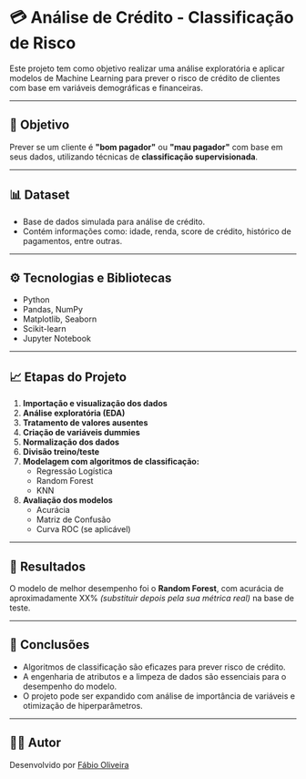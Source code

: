 # 💳 Análise de Crédito - Classificação de Risco

Este projeto tem como objetivo realizar uma análise exploratória e aplicar modelos de Machine Learning para prever o risco de crédito de clientes com base em variáveis demográficas e financeiras.

---

## 🎯 Objetivo

Prever se um cliente é **"bom pagador"** ou **"mau pagador"** com base em seus dados, utilizando técnicas de **classificação supervisionada**.

---

## 📊 Dataset

- Base de dados simulada para análise de crédito.
- Contém informações como: idade, renda, score de crédito, histórico de pagamentos, entre outras.

---

## ⚙️ Tecnologias e Bibliotecas

- Python
- Pandas, NumPy
- Matplotlib, Seaborn
- Scikit-learn
- Jupyter Notebook

---

## 📈 Etapas do Projeto

1. **Importação e visualização dos dados**
2. **Análise exploratória (EDA)**
3. **Tratamento de valores ausentes**
4. **Criação de variáveis dummies**
5. **Normalização dos dados**
6. **Divisão treino/teste**
7. **Modelagem com algoritmos de classificação:**
   - Regressão Logística
   - Random Forest
   - KNN
8. **Avaliação dos modelos**
   - Acurácia
   - Matriz de Confusão
   - Curva ROC (se aplicável)

---

## 📌 Resultados

O modelo de melhor desempenho foi o **Random Forest**, com acurácia de aproximadamente XX% _(substituir depois pela sua métrica real)_ na base de teste.

---

## 🧠 Conclusões

- Algoritmos de classificação são eficazes para prever risco de crédito.
- A engenharia de atributos e a limpeza de dados são essenciais para o desempenho do modelo.
- O projeto pode ser expandido com análise de importância de variáveis e otimização de hiperparâmetros.

---

## 🧑‍💻 Autor

Desenvolvido por [Fábio Oliveira](https://www.linkedin.com/in/fabio-oliveira-araujo-cientista//)  


